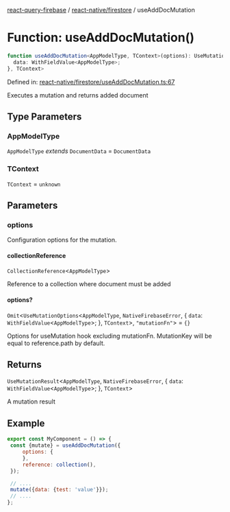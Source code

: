 [react-query-firebase](../../../modules.md) / [react-native/firestore](../index.md) / useAddDocMutation

# Function: useAddDocMutation()

```ts
function useAddDocMutation<AppModelType, TContext>(options): UseMutationResult<AppModelType, NativeFirebaseError, {
  data: WithFieldValue<AppModelType>;
}, TContext>
```

Defined in: [react-native/firestore/useAddDocMutation.ts:67](https://github.com/vpishuk/react-query-firebase/blob/47ed1ecd8b83d68dd4237e8eb73f6aa6dea2c1fa/react-native/firestore/useAddDocMutation.ts#L67)

Executes a mutation and returns added document

## Type Parameters

### AppModelType

`AppModelType` *extends* `DocumentData` = `DocumentData`

### TContext

`TContext` = `unknown`

## Parameters

### options

Configuration options for the mutation.

#### collectionReference

`CollectionReference`\<`AppModelType`\>

Reference to a collection where document must be added

#### options?

`Omit`\<`UseMutationOptions`\<`AppModelType`, `NativeFirebaseError`, \{
  `data`: `WithFieldValue`\<`AppModelType`\>;
 \}, `TContext`\>, `"mutationFn"`\> = `{}`

Options for useMutation hook excluding mutationFn. MutationKey will be equal to reference.path by default.

## Returns

`UseMutationResult`\<`AppModelType`, `NativeFirebaseError`, \{
  `data`: `WithFieldValue`\<`AppModelType`\>;
 \}, `TContext`\>

A mutation result

## Example

```jsx
export const MyComponent = () => {
 const {mutate} = useAddDocMutation({
     options: {
     },
     reference: collection(),
 });

 // ....
 mutate({data: {test: 'value'}});
 // ....
};
```
